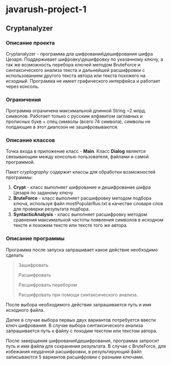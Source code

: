 # javarush-project-1
## Cryptanalyzer
### Описание проекта
Cryptanalyzer - программа дла шифрования\дешифрования шифра Цезаря. Поддерживает шифровку\дешифровку по указанному ключу, а так же возможность перебора ключей методом BruteForce и синтаксического анализа текста и дальнейшей расшифровки с использованием другого текста автора или текста похожего на исходный.
Программа не имеет графического интерфейса и работает через консоль.
### Ограничения
Программа ограничена максимальной длинной String ~2 млрд. символов. Работает только с русским алфавитом заглавных и прописных букв + спец символы (всего 74 символа), символы не попдающие в этот диапозон не зашифровываются.

### Описание классов
Точка входа в приложение класс - **Main**.
Класс **Dialog** является связывающим между консолью пользователя, файлами и
самой программой.

Пакет *cryptography* содержит классы для обработки возможностей программы:
1. **Crypt** - класс выполняет шифрование и дешифрование шифра Цезаря по заданому ключу
2. **BruteForce** - класс выполняет расшифровку методом подбора ключа, используя файл mostPopularRus.txt в качестве словаря слов для проверки результата подбора.
3. **SyntacticAnalysis** - класс выполняет расшифровку методом сравнения максимальной частоты появления символов в исходном тексте и похожем тексте или тексте того же автора.

### Описание программы
Программа после запуска запрашивает какое действие необходимо сделать 
>Зашифровать
>  
>Расшифровать
> 
> Расшифровать перебором
> 
> Расшифровать при помощи синтаксического анализа.

После выбора необходимого действия запрашивается путь и имя исходного файла.

Далее в случае выбора первых двух вариантов потребуется ввести ключ шифрования.
В случае выбора синтаксического анализа запрашивается путь к файлу с походим текстом или текстом автора.

После заверщения шифрования\дешифрования, программа запросит путь и имя файла для сохранения результата.
В случае с BruteForce, для избежания неудачной расшифровки, в результирующий файл записываются 5 вариантов расшифровки с разными ключами.

